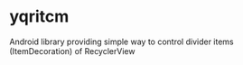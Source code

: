 # yqritcm
Android library providing simple way to control divider items (ItemDecoration) of RecyclerView
